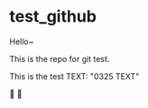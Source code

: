 # test_github

Hello~

This is the repo for git test.

This is the test TEXT: "0325 TEXT"

:musical_note: :musical_note:
